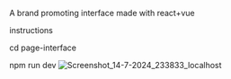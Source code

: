 A brand promoting interface made with react+vue  

instructions 

cd page-interface

npm run dev
![Screenshot_14-7-2024_233833_localhost](https://github.com/user-attachments/assets/1ee2dbd0-098a-4a4e-b52f-20c23538ec03)

